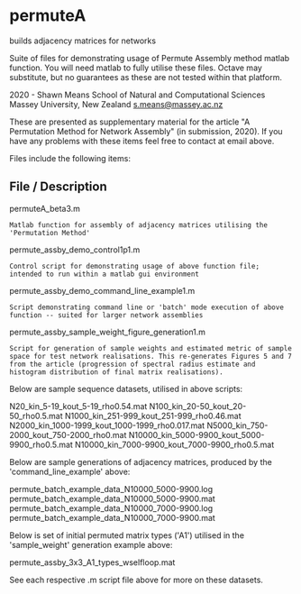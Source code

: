# permuteA
builds adjacency matrices for networks

Suite of files for demonstrating usage of Permute Assembly method matlab function. You will need matlab to fully utilise these files. Octave may substitute, but no guarantees as these are not tested within that platform.

2020 - Shawn Means
School of Natural and Computational Sciences
Massey University, New Zealand
s.means@massey.ac.nz

These are presented as supplementary material for the article "A Permutation Method for Network Assembly" (in submission, 2020). If you have any problems with these items feel free to contact at email above.

Files include the following items:

File / Description
-----------------------------------------------------------------------
permuteA_beta3.m
			
	Matlab function for assembly of adjacency matrices utilising the 'Permutation Method'

permute_assby_demo_control1p1.m	
	
	Control script for demonstrating usage of above function file; intended to run within a matlab gui environment

permute_assby_demo_command_line_example1.m

	Script demonstrating command line or 'batch' mode execution of above function -- suited for larger network assemblies

permute_assby_sample_weight_figure_generation1.m

	Script for generation of sample weights and estimated metric of sample space for test network realisations. This re-generates Figures 5 and 7 from the article (progression of spectral radius estimate and histogram distribution of final matrix realisations).

Below are sample sequence datasets, utilised in above scripts:

N20_kin_5-19_kout_5-19_rho0.54.mat
N100_kin_20-50_kout_20-50_rho0.5.mat
N1000_kin_251-999_kout_251-999_rho0.46.mat
N2000_kin_1000-1999_kout_1000-1999_rho0.017.mat
N5000_kin_750-2000_kout_750-2000_rho0.mat
N10000_kin_5000-9900_kout_5000-9900_rho0.5.mat
N10000_kin_7000-9900_kout_7000-9900_rho0.5.mat

Below are sample generations of adjacency matrices, produced by the 'command_line_example' above:

permute_batch_example_data_N10000_5000-9900.log
permute_batch_example_data_N10000_5000-9900.mat
permute_batch_example_data_N10000_7000-9900.log
permute_batch_example_data_N10000_7000-9900.mat

Below is set of initial permuted matrix types ('A1') utilised in the 'sample_weight' generation example above:

permute_assby_3x3_A1_types_wselfloop.mat

See each respective .m script file above for more on these datasets.
